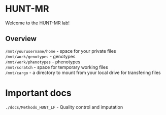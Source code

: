 # HUNT-MR   
Welcome to the HUNT-MR lab!   

## Overview   
`/mnt/yourusername/home` - space for your private files   
`/mnt/work/genotypes` - genotypes    
`/mnt/work/phenotypes` - phenotypes   
`/mnt/scratch` - space for temporary working files    
`/mnt/cargo` - a directory to mount from your local drive for transfering files

# Important docs   

`./docs/Methods_HUNT_LF`  - Quality control and imputation  

